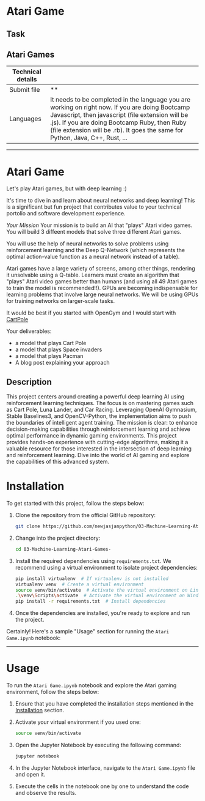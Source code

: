 # Atari Game


## Task


<div class="row">
<div class="col tab-content">
<div class="tab-pane active show" id="subject" role="tabpanel">
<div class="row">
<div class="col-md-12 col-xl-12">
<div class="markdown-body">
<p class="text-muted m-b-15">
</p><h2>Atari Games</h2>
<table>
<thead>
<tr>
<th>Technical details</th>
<th></th>
</tr>
</thead>
<tbody>
<tr>
<td>Submit file</td>
<td>**</td>
</tr>
<tr>
<td>Languages</td>
<td>It needs to be completed in the language you are working on right now. If you are doing Bootcamp Javascript, then javascript (file extension will be .js). If you are doing Bootcamp Ruby, then Ruby (file extension will be .rb). It goes the same for Python, Java, C++, Rust, ...</td>
</tr>
</tbody>
</table>
<hr>
<h1>Atari Game</h1>
<p>Let's play Atari games, but with deep learning :)</p>
<p>It's time to dive in and learn about neural networks and deep learning! This is a significant but fun project that contributes value to your technical portolio and software development experience.</p>
<p><em>Your Mission</em>
Your mission is to build an AI that "plays" Atari video games. You will build 3 diffeent models that solve three different Atari games.</p>
<p>You will use the help of neural networks to solve problems using reinforcement learning and the Deep Q-Network (which represents the optimal action-value function as a neural network instead of a table).</p>
<p>Atari games have a large variety of screens, among other things, rendering it unsolvable using a Q-table. Learners must create an algorithm that "plays" Atari video games better than humans (and using all 49 Atari games to train the model is recommended!!). GPUs are becoming indispensable for learning problems that involve large neural networks. We will be using GPUs for training networks on larger-scale tasks.</p>
<p>It would be best if you started with OpenGym and I would start with <a href="https://gym.openai.com/envs/CartPole-v1/" target="_blank">CartPole</a></p>
<p>Your deliverables:</p>
<ul>
<li>a model that plays Cart Pole</li>
<li>a model that plays Space invaders</li>
<li>a model that plays Pacman</li>
<li>A blog post explaining your approach</li>
</ul>

<p></p>
</div>

</div>
</div>
</div>
<div class="tab-pane" id="resources" role="tabpanel">
</div>
</div>
</div>

## Description

This project centers around creating a powerful deep learning AI using reinforcement learning techniques. The focus is on mastering games such as Cart Pole, Luna Lander, and Car Racing. Leveraging OpenAI Gymnasium, Stable Baselines3, and OpenCV-Python, the implementation aims to push the boundaries of intelligent agent training. The mission is clear: to enhance decision-making capabilities through reinforcement learning and achieve optimal performance in dynamic gaming environments. This project provides hands-on experience with cutting-edge algorithms, making it a valuable resource for those interested in the intersection of deep learning and reinforcement learning. Dive into the world of AI gaming and explore the capabilities of this advanced system.

# Installation

To get started with this project, follow the steps below:

1. Clone the repository from the official GitHub repository:

   ```bash
   git clone https://github.com/newjasjanpython/03-Machine-Learning-Atari-Games-.git
   ```

2. Change into the project directory:

   ```bash
   cd 03-Machine-Learning-Atari-Games-
   ```

3. Install the required dependencies using `requirements.txt`. We recommend using a virtual environment to isolate project dependencies:

   ```bash
   pip install virtualenv  # If virtualenv is not installed
   virtualenv venv  # Create a virtual environment
   source venv/bin/activate  # Activate the virtual environment on Linux/Mac
   .\venv\Scripts\activate  # Activate the virtual environment on Windows
   pip install -r requirements.txt  # Install dependencies
   ```

4. Once the dependencies are installed, you're ready to explore and run the project.

Certainly! Here's a sample "Usage" section for running the `Atari Game.ipynb` notebook:

---

# Usage

To run the `Atari Game.ipynb` notebook and explore the Atari gaming environment, follow the steps below:

1. Ensure that you have completed the installation steps mentioned in the [Installation](#installation) section.

2. Activate your virtual environment if you used one:

   ```bash
   source venv/bin/activate
   ```

3. Open the Jupyter Notebook by executing the following command:

   ```bash
   jupyter notebook
   ```

4. In the Jupyter Notebook interface, navigate to the `Atari Game.ipynb` file and open it.

5. Execute the cells in the notebook one by one to understand the code and observe the results.
